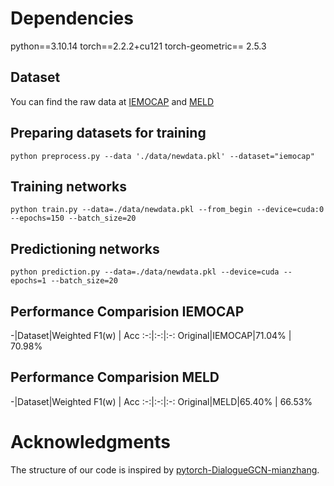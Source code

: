 # Dependencies
python==3.10.14
torch==2.2.2+cu121
torch-geometric== 2.5.3

## Dataset
You can find the raw data at [IEMOCAP](https://sail.usc.edu/iemocap/) and [MELD](https://github.com/declare-lab/MELD)

## Preparing datasets for training

    python preprocess.py --data './data/newdata.pkl' --dataset="iemocap"

## Training networks 

    python train.py --data=./data/newdata.pkl --from_begin --device=cuda:0 --epochs=150 --batch_size=20

## Predictioning networks 

    python prediction.py --data=./data/newdata.pkl --device=cuda --epochs=1 --batch_size=20


## Performance Comparision IEMOCAP

-|Dataset|Weighted F1(w) | Acc
:-:|:-:|:-:
Original|IEMOCAP|71.04% | 70.98%



## Performance Comparision MELD

-|Dataset|Weighted F1(w) | Acc
:-:|:-:|:-:
Original|MELD|65.40% | 66.53%


# Acknowledgments

The structure of our code is inspired by [pytorch-DialogueGCN-mianzhang](https://github.com/mianzhang/dialogue_gcn).
